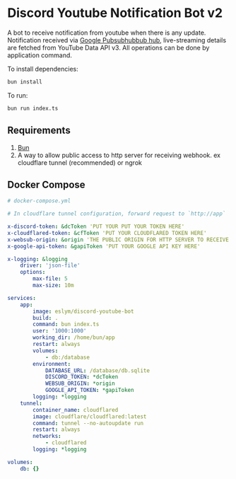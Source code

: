 # Discord Youtube Notification Bot v2

A bot to receive notification from youtube when there is any update. Notification received via
[Google Pubsubhubbub hub](https://pubsubhubbub.appspot.com/), live-streaming details are fetched from YouTube Data API v3. All operations can be done by application command.

To install dependencies:

```bash
bun install
```

To run:

```bash
bun run index.ts
```

## Requirements

1. [Bun](https://github.com/oven-sh/bun)
2. A way to allow public access to http server for receiving webhook. ex cloudflare tunnel (recommended) or ngrok

## Docker Compose

```yaml
# docker-compose.yml

# In cloudflare tunnel configuration, forward request to `http://app`

x-discord-token: &dcToken 'PUT YOUR PUT YOUR TOKEN HERE'
x-cloudflared-token: &cfToken 'PUT YOUR CLOUDFLARED TOKEN HERE'
x-websub-origin: &origin 'THE PUBLIC ORIGIN FOR HTTP SERVER TO RECEIVE WEBHOOK'
x-google-api-token: &gapiToken 'PUT YOUR GOOGLE API KEY HERE'

x-logging: &logging
    driver: 'json-file'
    options:
        max-file: 5
        max-size: 10m

services:
    app:
        image: eslym/discord-youtube-bot
        build: .
        command: bun index.ts
        user: '1000:1000'
        working_dir: /home/bun/app
        restart: always
        volumes:
            - db:/database
        environment:
            DATABASE_URL: /database/db.sqlite
            DISCORD_TOKEN: *dcToken
            WEBSUB_ORIGIN: *origin
            GOOGLE_API_TOKEN: *gapiToken
        logging: *logging
    tunnel:
        container_name: cloudflared
        image: cloudflare/cloudflared:latest
        command: tunnel --no-autoupdate run
        restart: always
        networks:
            - cloudflared
        logging: *logging

volumes:
    db: {}
```
